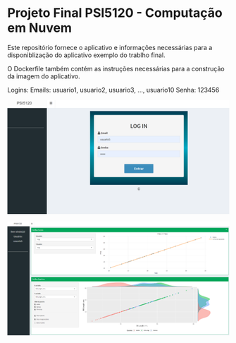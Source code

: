 
# Projeto Final PSI5120 - Computação em Nuvem

Este repositório fornece o aplicativo e informações necessárias para a disponiblização do aplicativo exemplo do trablho final.

O Dockerfile também contém as instruções necessárias para a construção da imagem do aplicativo.

Logins:
Emails: usuario1, usuario2, usuario3, ..., usuario10
Senha: 123456

![LOGIN](https://github.com/wesleyloubar/TrabalhoFinalComputacaoEmNuvem/blob/main/imagens/login.PNG?raw=true)

![INTERFACE](https://github.com/wesleyloubar/TrabalhoFinalComputacaoEmNuvem/blob/main/imagens/interface.PNG?raw=true)
